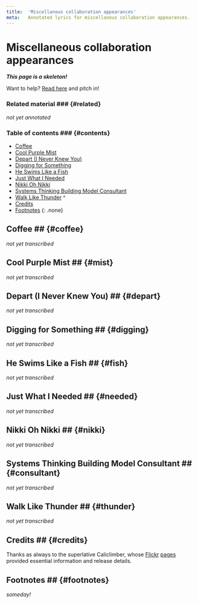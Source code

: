 ```yaml
---
title:  'Miscellanous collaboration appearances'
meta:   Annotated lyrics for miscellanous collaboration appearances.
---
```


# Miscellaneous collaboration appearances #

<!--
TODO:
  * Review of forums?
  * Review of Songmeanings?
  * Googling/trying to explain the song title?
  * Checking the lyrics?
  * Checking interviews?
  * Checking for related material?
-->

__*This page is a skeleton!*__

Want to help? [Read here](about.html#contributing) and pitch in!

### Related material ### {#related}

*not yet annotated*

### Table of contents ### {#contents}

* [Coffee](#coffee)
* [Cool Purple Mist](#mist)
* [Depart (I Never Knew You)](#depart)
* [Digging for Something](#digging)
* [He Swims Like a Fish](#fish)
* [Just What I Needed](#needed)
* [Nikki Oh Nikki](#nikki)
* [Systems Thinking Building Model Consultant](#consultant)
* [Walk Like Thunder](#thunder)
^
* [Credits](#credits)
* [Footnotes](#footnotes)
{: .none}

## Coffee ## {#coffee}

*not yet transcribed*

## Cool Purple Mist ## {#mist}

*not yet transcribed*

## Depart (I Never Knew You) ## {#depart}

*not yet transcribed*

## Digging for Something ## {#digging}

*not yet transcribed*

## He Swims Like a Fish ## {#fish}

*not yet transcribed*

## Just What I Needed ## {#needed}

*not yet transcribed*

## Nikki Oh Nikki ## {#nikki}

*not yet transcribed*

## Systems Thinking Building Model Consultant ## {#consultant}

*not yet transcribed*

## Walk Like Thunder ## {#thunder}

*not yet transcribed*

## Credits ## {#credits}

Thanks as always to the superlative Caliclimber, whose
[Flickr](https://www.flickr.com/photos/caliclimber/albums/72157604433641001)
[pages](https://www.flickr.com/photos/caliclimber/sets/72157616742976245)
provided essential information and release details.

## Footnotes ## {#footnotes}

*someday!*
